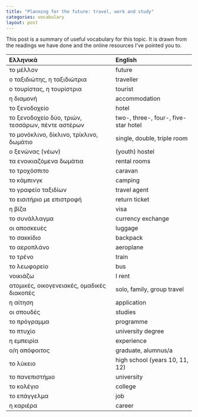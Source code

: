 ```yaml
---
title: "Planning for the future: travel, work and study"
categories: vocabulary
layout: post
---
```


This post is a summary of useful vocabulary for this topic. It is drawn from the
readings we have done and the online resources I've pointed you to.

| Ελληνικά                                          | English                              |
|:--------------------------------------------------|:-------------------------------------|
| το μέλλον                                         | future                               |
| ο ταξιδιώτης, η ταξιδιώτρια                       | traveller                            |
| ο τουρίστας, η τουρίστρια                         | tourist                              |
| η διαμονή                                         | accommodation                        |
| το ξενοδοχείο                                     | hotel                                |
| το ξενοδοχείο δύο, τριών, τεσσάρων, πέντε αστέρων | two-, three-, four-, five-star hotel |
| το μονόκλινο, δίκλινο, τρίκλινο, δωμάτιο          | single, double, triple room          |
| ο ξενώνας (νέων)                                  | (youth) hostel                       |
| τα ενοικιαζόμενα δωμάτια                          | rental rooms                         |
| το τροχόσπιτο                                     | caravan                              |
| το κάμπινγκ                                       | camping                              |
| το γραφείο ταξιδίων                               | travel agent                         |
| το εισιτήριο με επιστροφή                         | return ticket                        |
| η βίζα                                            | visa                                 |
| το συνάλλαγμα                                     | currency exchange                    |
| οι αποσκευές                                      | luggage                              |
| το σακκίδιο                                       | backpack                             |
| το αεροπλάνο                                      | aeroplane                            |
| το τρένο                                          | train                                |
| το λεωφορείο                                      | bus                                  |
| νοικιάζω                                          | I rent                               |
| ατομικές, οικογενειακές, ομαδικές διακοπές        | solo, family, group travel           |
| η αίτηση                                          | application                          |
| οι σπουδές                                        | studies                              |
| το πρόγραμμα                                      | programme                            |
| το πτυχίο                                         | university degree                    |
| η εμπειρία                                        | experience                           |
| ο/η απόφοιτος                                     | graduate, alumnus/a                  |
| το λύκειο                                         | high school (years 10, 11, 12)       |
| το πανεπιστήμιο                                   | university                           |
| το κολέγιο                                        | college                              |
| το επάγγελμα                                      | job                                  |
| η καριέρα                                         | career                               |
